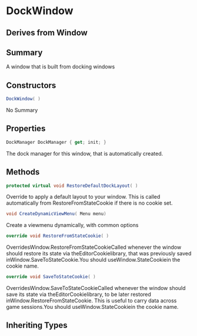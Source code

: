# DockWindow

## Derives from Window

## Summary

A window that is built from docking windows
## Constructors

```c#
DockWindow( ) 
```
No Summary
## Properties

```c#
DockManager DockManager { get; init; } 
```
The dock manager for this window, that is automatically created.
## Methods

```c#
protected virtual void RestoreDefaultDockLayout( ) 
```
Override to apply a default layout to your window. This is called automatically from
RestoreFromStateCookie if there is no cookie set.
```c#
void CreateDynamicViewMenu( Menu menu) 
```
Create a viewmenu dynamically, with common options
```c#
override void RestoreFromStateCookie( ) 
```
OverridesWindow.RestoreFromStateCookieCalled whenever the window should restore its state via theEditorCookielibrary,
that was previously saved inWindow.SaveToStateCookie.You should useWindow.StateCookiein the cookie name.
```c#
override void SaveToStateCookie( ) 
```
OverridesWindow.SaveToStateCookieCalled whenever the window should save its state via theEditorCookielibrary,
to be later restored inWindow.RestoreFromStateCookie. This is useful to carry data across game sessions.You should useWindow.StateCookiein the cookie name.
## Inheriting Types

